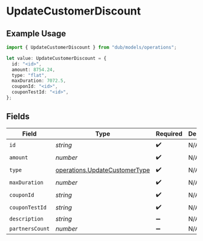 # UpdateCustomerDiscount

## Example Usage

```typescript
import { UpdateCustomerDiscount } from "dub/models/operations";

let value: UpdateCustomerDiscount = {
  id: "<id>",
  amount: 8754.24,
  type: "flat",
  maxDuration: 7072.5,
  couponId: "<id>",
  couponTestId: "<id>",
};
```

## Fields

| Field                                                                          | Type                                                                           | Required                                                                       | Description                                                                    |
| ------------------------------------------------------------------------------ | ------------------------------------------------------------------------------ | ------------------------------------------------------------------------------ | ------------------------------------------------------------------------------ |
| `id`                                                                           | *string*                                                                       | :heavy_check_mark:                                                             | N/A                                                                            |
| `amount`                                                                       | *number*                                                                       | :heavy_check_mark:                                                             | N/A                                                                            |
| `type`                                                                         | [operations.UpdateCustomerType](../../models/operations/updatecustomertype.md) | :heavy_check_mark:                                                             | N/A                                                                            |
| `maxDuration`                                                                  | *number*                                                                       | :heavy_check_mark:                                                             | N/A                                                                            |
| `couponId`                                                                     | *string*                                                                       | :heavy_check_mark:                                                             | N/A                                                                            |
| `couponTestId`                                                                 | *string*                                                                       | :heavy_check_mark:                                                             | N/A                                                                            |
| `description`                                                                  | *string*                                                                       | :heavy_minus_sign:                                                             | N/A                                                                            |
| `partnersCount`                                                                | *number*                                                                       | :heavy_minus_sign:                                                             | N/A                                                                            |